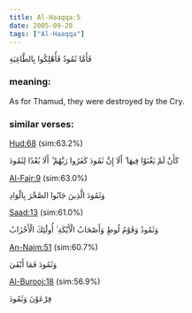 ```yaml
---
title: Al-Haaqqa:5
date: 2005-09-28
tags: ["Al-Haaqqa"]
---
```

فَأَمَّا ثَمُودُ فَأُهْلِكُوا بِالطَّاغِيَةِ
### meaning: 
As for Thamud, they were destroyed by the Cry.
### similar verses: 

[Hud:68](/11/68) (sim:63.2%)

كَأَنْ لَمْ يَغْنَوْا فِيهَا ۗ أَلَا إِنَّ ثَمُودَ كَفَرُوا رَبَّهُمْ ۗ أَلَا بُعْدًا لِثَمُودَ

[Al-Fajr:9](/89/9) (sim:63.0%)

وَثَمُودَ الَّذِينَ جَابُوا الصَّخْرَ بِالْوَادِ

[Saad:13](/38/13) (sim:61.0%)

وَثَمُودُ وَقَوْمُ لُوطٍ وَأَصْحَابُ الْأَيْكَةِ ۚ أُولَٰئِكَ الْأَحْزَابُ

[An-Najm:51](/53/51) (sim:60.7%)

وَثَمُودَ فَمَا أَبْقَىٰ

[Al-Burooj:18](/85/18) (sim:56.9%)

فِرْعَوْنَ وَثَمُودَ
